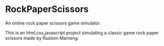 # RockPaperScissors
An online rock paper scissors game simulator.

This is an html,css,javascript project simulating a classic game rock paper scissors made by Rustom Mameng.
